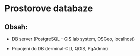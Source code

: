 # Prostorove databaze 


## Obsah: 
   
   * DB server (PostgreSQL - GIS.lab system, OSGeo, localhost)

   * Pripojeni do DB (terminal-CLI, QGIS, PgAdmin)


